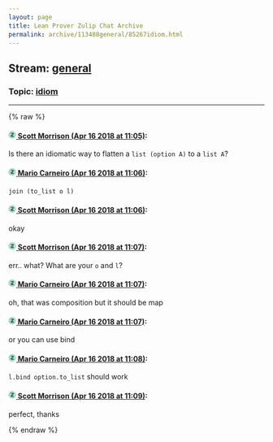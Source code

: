 ```yaml
---
layout: page
title: Lean Prover Zulip Chat Archive 
permalink: archive/113488general/85267idiom.html
---
```


## Stream: [general](index.html)
### Topic: [idiom](85267idiom.html)

---


{% raw %}
#### [![Click to go to Zulip](../../assets/img/zulip2.png) Scott Morrison (Apr 16 2018 at 11:05)](https://leanprover.zulipchat.com/#narrow/stream/113488-general/topic/idiom/near/125141383):
Is there an idiomatic way to flatten a `list (option A)` to a `list A`?

#### [![Click to go to Zulip](../../assets/img/zulip2.png) Mario Carneiro (Apr 16 2018 at 11:06)](https://leanprover.zulipchat.com/#narrow/stream/113488-general/topic/idiom/near/125141422):
`join (to_list o l)`

#### [![Click to go to Zulip](../../assets/img/zulip2.png) Scott Morrison (Apr 16 2018 at 11:06)](https://leanprover.zulipchat.com/#narrow/stream/113488-general/topic/idiom/near/125141425):
okay

#### [![Click to go to Zulip](../../assets/img/zulip2.png) Scott Morrison (Apr 16 2018 at 11:07)](https://leanprover.zulipchat.com/#narrow/stream/113488-general/topic/idiom/near/125141430):
err.. what? What are your `o` and `l`?

#### [![Click to go to Zulip](../../assets/img/zulip2.png) Mario Carneiro (Apr 16 2018 at 11:07)](https://leanprover.zulipchat.com/#narrow/stream/113488-general/topic/idiom/near/125141433):
oh, that was composition but it should be map

#### [![Click to go to Zulip](../../assets/img/zulip2.png) Mario Carneiro (Apr 16 2018 at 11:07)](https://leanprover.zulipchat.com/#narrow/stream/113488-general/topic/idiom/near/125141434):
or you can use bind

#### [![Click to go to Zulip](../../assets/img/zulip2.png) Mario Carneiro (Apr 16 2018 at 11:08)](https://leanprover.zulipchat.com/#narrow/stream/113488-general/topic/idiom/near/125141472):
`l.bind option.to_list` should work

#### [![Click to go to Zulip](../../assets/img/zulip2.png) Scott Morrison (Apr 16 2018 at 11:09)](https://leanprover.zulipchat.com/#narrow/stream/113488-general/topic/idiom/near/125141481):
perfect, thanks


{% endraw %}
